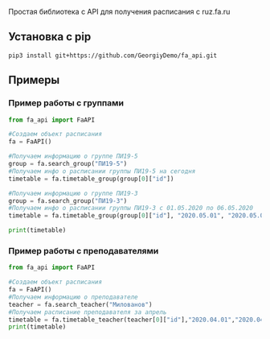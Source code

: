 Простая библиотека с API для получения расписания с ruz.fa.ru

## Установка с pip
```
pip3 install git+https://github.com/GeorgiyDemo/fa_api.git
```

## Примеры 
### Пример работы с группами

```python
from fa_api import FaAPI

#Создаем объект расписания
fa = FaAPI()

#Получаем информацию о группе ПИ19-5
group = fa.search_group("ПИ19-5")
#Получаем инфо о расписании группы ПИ19-5 на сегодня
timetable = fa.timetable_group(group[0]["id"])

#Получаем информацию о группе ПИ19-3
group = fa.search_group("ПИ19-3")
#Получаем инфо о расписании группы ПИ19-3 с 01.05.2020 по 06.05.2020
timetable = fa.timetable_group(group[0]["id"], "2020.05.01", "2020.05.06")

print(timetable)
```
### Пример работы с преподавателями

```python
from fa_api import FaAPI

#Создаем объект расписания
fa = FaAPI()
#Получаем информацию о преподавателе
teacher = fa.search_teacher("Милованов")
#Получаем расписание преподавателя за апрель
timetable = fa.timetable_teacher(teacher[0]["id"],"2020.04.01","2020.04.30")
print(timetable)
```